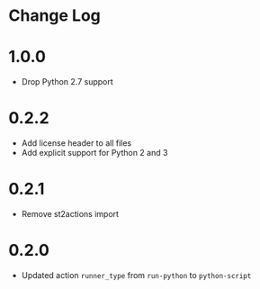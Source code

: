 # Change Log

# 1.0.0

* Drop Python 2.7 support

# 0.2.2

- Add license header to all files
- Add explicit support for Python 2 and 3

# 0.2.1

- Remove st2actions import

# 0.2.0

- Updated action `runner_type` from `run-python` to `python-script`

